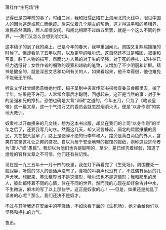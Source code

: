萧红作“生死场”序

  

记得已是四年前的事了，时维二月，我和妇孺正陷在上海闸北的火线中，眼见中国人的因为逃走或死亡而绝迹。后来仗着几个朋友的帮助，这才得进平和的英租界，难民虽然满路，居人却很安闲。和闸北相距不过四五里罢，就是一个这么不同的世界，──我们又怎么会想到哈尔滨。

这本稿子的到了我的桌上，已是今年的春天，我早重回闸北，周围又复熙熙攘攘的时候了。但却看见了五年以前，以及更早的哈尔滨。这自然还不过是略图，叙事和写景，胜于人物的描写，然而北方人民的对于生的坚强，对于死的挣扎，却往往已经力透纸背；女性作者的细致的观察和越轨的笔致，又增加了不少明丽和新鲜。精神是健全的，就是深恶文艺和功利有关的人，如果看起来，他不幸得很，他也难免不能毫无所得。

听说文学社曾经愿意给她付印，稿子呈到中央宣传部书报检查委员会那里去，搁了半年，结果是不许可。人常常会事后才聪明，回想起来，这正是当然的事：对于生的坚强和死的挣扎，恐怕也确是大背“训政”之道的。今年五月，只为了《略谈皇帝》这一篇文章，这一个气焰万丈的委员会就忽然烟消火灭，便是“以身作则”的实地大教训。

奴隶社以汗血换来的几文钱，想为这本书出版，却又在我们的上司“以身作则”的半年之后了，还要我写几句序。然而这几天，却又谣言蜂起，闸北的熙熙攘攘的居民，又在抱头鼠窜了，路上是骆驿不绝的行李车和人，路旁是黄白两色的外人，含笑在赏鉴这礼让之邦的盛况。自以为居于安全地带的报馆的报纸，则称这些逃命者为“庸人”或“愚民”。我却以为他们也许是聪明的，至少，是已经凭着经验，知道了煌煌的官样文章之不可信。他们还有些记性。

现在是一九三五年十一月十四的夜里，我在灯下再看完了《生死场》。周围像死一般寂静，听惯的邻人的谈话声没有了，食物的叫卖声也没有了，不过偶有远远的几声犬吠。想起来，英法租界当不是这情形，哈尔滨也不是这情形；我和那里的居人，彼此都怀着不同的心情，住在不同的世界。然而我的心现在却好象古井中水，不生微波，麻木的写了以上那些字。这正是奴隶的心！──但是，如果还是扰乱了读者的心呢？那么，我们还决不是奴才。

不过与其听我还在安坐中的牢骚话，不如快看下面的《生死场》，她才会给你们以坚强和挣扎的力气。

  

鲁迅。